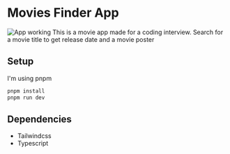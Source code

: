 # Movies Finder App

![App working](https://media4.giphy.com/media/v1.Y2lkPTc5MGI3NjExbWY2a3M2cXYycndrYmd1eDkxc3J4YXlmcTNsMXR1d3BubTJ6b2JiZSZlcD12MV9pbnRlcm5hbF9naWZfYnlfaWQmY3Q9Zw/hnxSrMuENZ9bTDp3fO/giphy.gif)
This is a movie app made for a coding interview. Search for a movie title to get release date and a movie poster

## Setup

I'm using pnpm

```js
pnpm install
pnpm run dev
```

## Dependencies

- Tailwindcss
- Typescript

